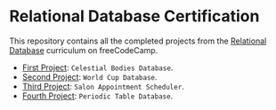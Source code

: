 # Relational Database Certification

This repository contains all the completed projects from the [Relational Database](https://www.freecodecamp.org/learn/relational-database/) curriculum on freeCodeCamp.

- [First Project](https://www.freecodecamp.org/learn/relational-database/build-a-celestial-bodies-database-project/build-a-celestial-bodies-database): `Celestial Bodies Database`.
- [Second Project](https://www.freecodecamp.org/learn/relational-database/build-a-world-cup-database-project/build-a-world-cup-database): `World Cup Database`.
- [Third Project](https://www.freecodecamp.org/learn/relational-database/build-a-salon-appointment-scheduler-project/build-a-salon-appointment-scheduler): `Salon Appointment Scheduler`.
- [Fourth Project](https://www.freecodecamp.org/learn/relational-database/build-a-periodic-table-database-project/build-a-periodic-table-database): `Periodic Table Database`.
